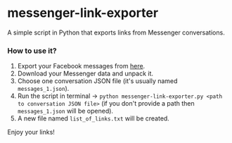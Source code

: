 # messenger-link-exporter

A simple script in Python that exports links from Messenger conversations.

### How to use it?

1. Export your Facebook messages from [here](https://www.facebook.com/dyi).
2. Download your Messenger data and unpack it.
3. Choose one conversation JSON file (it's usually named `messages_1.json`).
4. Run the script in terminal -> `python messenger-link-exporter.py <path to conversation JSON file>` (if you don't provide a path then `messages_1.json` will be opened).
5. A new file named `list_of_links.txt` will be created.

Enjoy your links!
